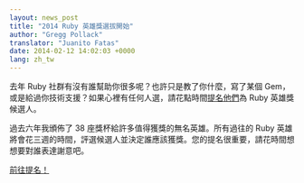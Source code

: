 ```yaml
---
layout: news_post
title: "2014 Ruby 英雄獎選拔開始"
author: "Gregg Pollack"
translator: "Juanito Fatas"
date: 2014-02-12 14:02:03 +0000
lang: zh_tw
---
```


去年 Ruby 社群有沒有誰幫助你很多呢？也許只是教了你什麼，寫了某個 Gem，或是給過你技術支援？如果心裡有任何人選，請花點時間[提名他們](http://rubyheroes.com/)為 Ruby 英雄獎候選人。

過去六年我頒佈了 38 座獎杯給許多值得獲獎的無名英雄。所有過往的 Ruby 英雄將會花三週的時間，評選候選人並決定誰應該獲獎。您的提名很重要，請花時間想想要對誰表達謝意吧。

[前往提名！](http://rubyheroes.com/)
